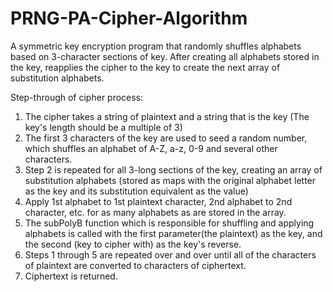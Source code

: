 # PRNG-PA-Cipher-Algorithm
A symmetric key encryption program that randomly shuffles alphabets based on 3-character sections of key. After creating all alphabets stored in the key, reapplies the cipher to the key to create the next array of substitution alphabets.

Step-through of cipher process:

1. The cipher takes a string of plaintext and a string that is the key (The key's length should be a multiple of 3)
2. The first 3 characters of the key are used to seed a random number, which shuffles an alphabet of A-Z, a-z, 0-9 and several other characters.
3. Step 2 is repeated for all 3-long sections of the key, creating an array of substitution alphabets (stored as maps with the original alphabet letter as the key and its substitution equivalent as the value)
4. Apply 1st alphabet to 1st plaintext character, 2nd alphabet to 2nd character, etc. for as many alphabets as are stored in the array.
5. The subPolyB function which is responsible for shuffling and applying alphabets is called with the first parameter(the plaintext) as the key, and the second (key to cipher with) as the key's reverse.
6. Steps 1 through 5 are repeated over and over until all of the characters of plaintext are converted to characters of ciphertext.
7. Ciphertext is returned.
